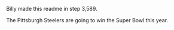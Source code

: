 Billy made this readme in step 3,589.

The Pittsburgh Steelers are going to win the Super Bowl this year. 